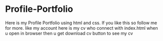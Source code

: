# Profile-Portfolio
Here is my Profile Portfolio using html and css. If you like this so follow me for more. like my account
here is my cv who connect with index.html when u open in browser then u get download cv button to see my cv
